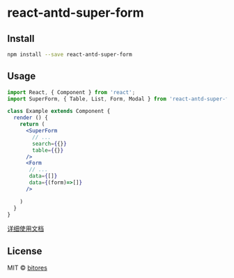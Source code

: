 # react-antd-super-form

## Install

```bash
npm install --save react-antd-super-form
```

## Usage

```jsx
import React, { Component } from 'react';
import SuperForm, { Table, List, Form, Modal } from 'react-antd-super-form';

class Example extends Component {
  render () {
    return (
      <SuperForm
        // ...
        search={{}}
        table={{}}
      />
      <Form 
       // ...
       data={[]}
       data={(form)=>[]}
      />

    )
  }
}
```

[详细使用文档](./src/README.md)

## License

MIT © [bitores](https://github.com/bitores)
